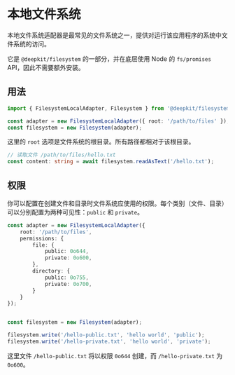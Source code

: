 # 本地文件系统

本地文件系统适配器是最常见的文件系统之一，提供对运行该应用程序的系统中文件系统的访问。

它是 `@deepkit/filesystem` 的一部分，并在底层使用 Node 的 `fs/promises` API，因此不需要额外安装。

## 用法

```typescript
import { FilesystemLocalAdapter, Filesystem } from '@deepkit/filesystem';

const adapter = new FilesystemLocalAdapter({ root: '/path/to/files' });
const filesystem = new Filesystem(adapter);
```

这里的 `root` 选项是文件系统的根目录。所有路径都相对于该根目录。

```typescript
// 读取文件 /path/to/files/hello.txt
const content: string = await filesystem.readAsText('/hello.txt');
```

## 权限

你可以配置在创建文件和目录时文件系统应使用的权限。每个类别（文件、目录）可以分别配置为两种可见性：`public` 和 `private`。

```typescript
const adapter = new FilesystemLocalAdapter({
    root: '/path/to/files',
    permissions: {
        file: {
            public: 0o644,
            private: 0o600,
        },
        directory: {
            public: 0o755,
            private: 0o700,
        }
    }
});


const filesystem = new Filesystem(adapter);

filesystem.write('/hello-public.txt', 'hello world', 'public');
filesystem.write('/hello-private.txt', 'hello world', 'private');
```

这里文件 `/hello-public.txt` 将以权限 `0o644` 创建，而 `/hello-private.txt` 为 `0o600`。
